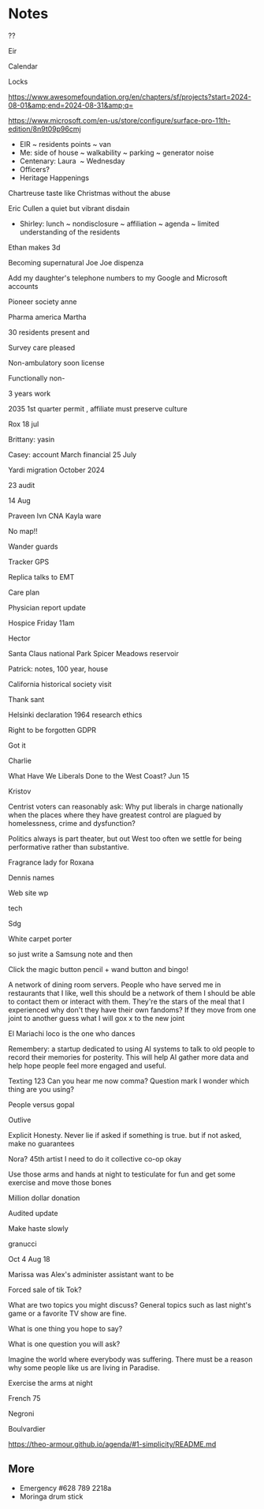 # Notes

??

Eir

Calendar

Locks

<a href="https://www.awesomefoundation.org/en/chapters/sf/projects?start=2024-08-01&amp;end=2024-08-31&amp;q=">https://www.awesomefoundation.org/en/chapters/sf/projects?start=2024-08-01&amp;end=2024-08-31&amp;q=</a>

<a href="https://www.microsoft.com/en-us/store/configure/surface-pro-11th-edition/8n9t09p96cmj">https:/</a><a href="https://www.microsoft.com/en-us/store/configure/surface-pro-11th-edition/8n9t09p96cmj">/www.microsoft.com/en-us/store/configure/surface-pro-11th-edition/8n9t09p96cmj</a>

* EIR ~ residents points ~ van
* Me: side of house ~ walkability ~ parking ~ generator noise
* Centenary: Laura&nbsp; ~ Wednesday
* Officers?
* Heritage Happenings

Chartreuse taste like Christmas without the abuse&nbsp;

Eric Cullen a quiet but vibrant disdain&nbsp;

* Shirley: lunch ~ nondisclosure ~ affiliation ~ agenda ~ limited understanding of the residents

Ethan makes 3d

Becoming supernatural Joe Joe dispenza&nbsp;

Add my daughter's telephone numbers to my Google and Microsoft accounts&nbsp;

Pioneer society anne

Pharma america Martha&nbsp;

30 residents present and

Survey care pleased

Non-ambulatory soon license

Functionally non-

3 years work

2035 1st quarter permit , affiliate must preserve culture&nbsp;

Rox 18 jul

Brittany: yasin

Casey: account March financial 25 July

Yardi migration October 2024

23 audit

14 Aug&nbsp;

Praveen lvn CNA Kayla ware

No map!!

Wander guards

Tracker GPS

Replica talks to EMT&nbsp;

Care plan

Physician report update&nbsp;

Hospice Friday 11am

Hector

Santa Claus national Park Spicer Meadows reservoir&nbsp;

Patrick: notes, 100 year, house

California historical society visit

Thank sant

Helsinki declaration 1964 research ethics

Right to be forgotten GDPR&nbsp;

Got it

Charlie&nbsp;

What Have We Liberals Done to the West Coast? Jun 15

Kristov

Centrist voters can reasonably ask: Why put liberals in charge nationally when the places where they have greatest control are plagued by homelessness, crime and dysfunction?

Politics always is part theater, but out West too often we settle for being performative rather than substantive.

Fragrance lady for Roxana

Dennis names

Web site wp

tech

Sdg

White carpet porter

so just write a Samsung note and then

Click the magic button pencil + wand button and bingo!

A network of dining room servers. People who have served me in restaurants that I like, well this should be a network of them I should be able to contact them or interact with them. They're the stars of the meal that I experienced why don't they have their own fandoms? If they move from one joint to another guess what I will gox x to the new joint&nbsp;

El Mariachi loco is the one who dances

Remembery: a startup dedicated to using AI systems to talk to old people to record their memories for posterity. This will help AI gather more data and help hope people feel more engaged and useful.&nbsp;

Texting 123 Can you hear me now comma? Question mark I wonder which thing are you using?

People versus gopal

Outlive&nbsp;

Explicit Honesty. Never lie if asked if something is true. but if not asked, make no guarantees

Nora? 45th artist I need to do it collective co-op okay

Use those arms and hands at night to testiculate for fun and get some exercise and move those bones

Million dollar donation

Audited update

Make haste slowly&nbsp;

granucci

Oct 4 Aug 18

Marissa was Alex's administer assistant want to be

Forced sale of tik Tok?&nbsp;

What are two topics you might discuss? General topics such as last night's game or a favorite TV show are fine.

What is one thing you hope to say?

What is one question you will ask?

Imagine the world where everybody was suffering. There must be a reason why some people like us are living in Paradise.&nbsp;

Exercise the arms at night

French 75

Negroni

Boulvardier

<a href="https://theo-armour.github.io/agenda/#1-simplicity/README.md">https://theo-armour.github.io/agenda/#1-simplicity/README.md</a>

## More

* Emergency #628 789 2218a
* Moringa drum stick